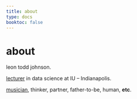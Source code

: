 ```yaml
---
title: about
type: docs
booktoc: false
---
```


# about

leon todd johnson.

[lecturer](https://luddy.indianapolis.iu.edu/contact/profile/leon-johnson) in data science at IU – Indianapolis.

[musician](https://leontoddjohnson.com), thinker, partner, father-to-be, human, **etc**.